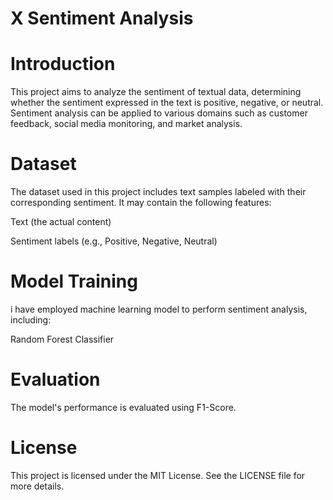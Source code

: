 # X Sentiment Analysis

# Introduction
This project aims to analyze the sentiment of textual data, determining whether the sentiment expressed in the text is positive, negative, or neutral. Sentiment analysis can be applied to various domains such as customer feedback, social media monitoring, and market analysis.

# Dataset
The dataset used in this project includes text samples labeled with their corresponding sentiment. It may contain the following features:

Text (the actual content)

Sentiment labels (e.g., Positive, Negative, Neutral)

# Model Training
i have employed machine learning model  to perform sentiment analysis, including:

Random Forest Classifier

# Evaluation
The model's performance is evaluated using F1-Score.

# License
This project is licensed under the MIT License. See the LICENSE file for more details.
